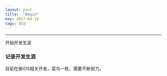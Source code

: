 ```yaml
---
layout: post
title:  "Begin"
key: 2017-04-19 
tags: 日记
---
```

---
开始开发生涯

### 记录开发生涯

目前在做iOS相关开发，菜鸟一枚，需要不断努力。